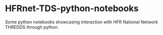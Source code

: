 # HFRnet-TDS-python-notebooks
Some python notebooks showcasing interaction with HFR National Network THREDDS through python.
